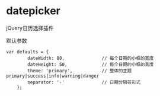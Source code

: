 # datepicker
jQuery日历选择插件

默认参数
```
var defaults = { 
		dateWidth: 80, 				// 每个日期的小框的宽度
		dateHeight: 50, 			// 每个日期的小框的高度
		theme: 'primary',			// 整体的主题 primary|success|info|warning|danger
		separator: '-' 				// 日期分隔符形式
	};
```
